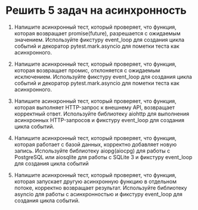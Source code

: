 # Решить 5 задач на асинхронность

1. Напишите асинхронный тест, который проверяет, что функция, которая возвращает promise(future), разрешается с ожидаемым значением. Используйте фикстуру event_loop для создания цикла событий и декоратор pytest.mark.asyncio для пометки теста как асинхронного.

2. Напишите асинхронный тест, который проверяет, что функция, которая возвращает промис, отклоняется с ожидаемым исключением. Используйте фикстуру event_loop для создания цикла событий и декоратор pytest.mark.asyncio для пометки теста как асинхронного. 

4. Напишите асинхронный тест, который проверяет, что функция, которая выполняет HTTP-запрос к внешнему API, возвращает корректный ответ. Используйте библиотеку aiohttp для выполнения асинхронных HTTP-запросов и фикстуру event_loop для создания цикла событий. 

5. Напишите асинхронный тест, который проверяет, что функция, которая работает с базой данных, корректно добавляет новую запись. Используйте библиотеку aiopg(aiocpg) для работы с PostgreSQL или aiosqlite для работы с SQLite 3 и фикстуру event_loop для создания цикла событий 

6. Напишите асинхронный тест, который проверяет, что функция, которая запускает другую асинхронную функцию в отдельном потоке, корректно возвращает результат. Используйте библиотеку asyncio для работы с асинхронностью и фикстуру event_loop для создания цикла событий.
